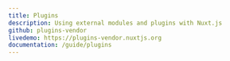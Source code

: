 ```yaml
---
title: Plugins
description: Using external modules and plugins with Nuxt.js
github: plugins-vendor
livedemo: https://plugins-vendor.nuxtjs.org
documentation: /guide/plugins
---
```

